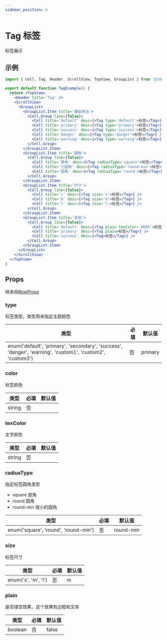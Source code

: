 ```yaml
---
sidebar_position: 4
---
```


# Tag 标签

标签展示

## 示例

```jsx
import { Cell, Tag, Header, ScrollView, TopView, GroupList } from '@/duxuiExample'

export default function TagExample() {
  return <TopView>
    <Header title='Tag' />
    <ScrollView>
      <GroupList>
        <GroupList.Item title='基础用法'>
          <Cell.Group line={false}>
            <Cell title='default' desc={<Tag type='default'>标签</Tag>} />
            <Cell title='primary' desc={<Tag type='primary'>标签</Tag>} />
            <Cell title='success' desc={<Tag type='success'>标签</Tag>} />
            <Cell title='danger' desc={<Tag type='danger'>标签</Tag>} />
            <Cell title='warning' desc={<Tag type='warning'>标签</Tag>} />
          </Cell.Group>
        </GroupList.Item>
        <GroupList.Item title='圆角'>
          <Cell.Group line={false}>
            <Cell title='直角' desc={<Tag radiusType='square'>标签</Tag>} />
            <Cell title='小圆角' desc={<Tag radiusType='round-min'>标签</Tag>} />
            <Cell title='圆角' desc={<Tag radiusType='round'>标签</Tag>} />
          </Cell.Group>
        </GroupList.Item>
        <GroupList.Item title='尺寸'>
          <Cell.Group line={false}>
            <Cell title='s' desc={<Tag size='s'>标签</Tag>} />
            <Cell title='m' desc={<Tag size='m'>标签</Tag>} />
            <Cell title='l' desc={<Tag size='l'>标签</Tag>} />
          </Cell.Group>
        </GroupList.Item>
        <GroupList.Item title='其他'>
          <Cell.Group line={false}>
            <Cell title='default' desc={<Tag plain texColor='#666'>标签</Tag>} />
            <Cell title='primary' desc={<Tag plain>标签</Tag>} />
            <Cell title='success' desc={<Tag>标签</Tag>} />
          </Cell.Group>
        </GroupList.Item>
      </GroupList>
    </ScrollView>
  </TopView>
}
```

## Props

继承自[RowProps](../layout/Row#props)

### type

标签类型，类型用来指定主题颜色

| 类型 | 必填 | 默认值 |
| ---- | -------- | ------- |
| enum('default', 'primary', 'secondary', 'success', 'danger', 'warning', 'custom1', 'custom2', 'custom3') | 否 | primary |

### color

标签颜色

| 类型 | 必填 | 默认值 |
| ---- | -------- | ------- |
| string | 否 |  |

### texColor

文字颜色

| 类型 | 必填 | 默认值 |
| ---- | -------- | ------- |
| string | 否 |  |

### radiusType

指定标签圆角类型

- square 直角
- round 圆角
- round-min 很小的圆角

| 类型 | 必填 | 默认值 |
| ---- | -------- | ------- |
| enum('square', 'round', 'round-min') | 否 | round-min |

### size

标签尺寸

| 类型 | 必填 | 默认值 |
| ---- | -------- | ------- |
| enum('s', 'm', 'l') | 否 | m |

### plain

是否镂空效果，这个效果有边框和文本

| 类型 | 必填 | 默认值 |
| ---- | -------- | ------- |
| boolean | 否 | false |